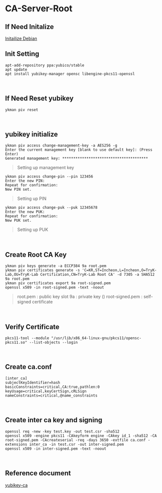 # CA-Server-Root
## If Need Initalize
[Initailize Debian](https://github.com/gitryk/homelab/blob/main/Build/Initialize/Debian.md)

## Init Setting

```
apt-add-repository ppa:yubico/stable
apt update
apt install yubikey-manager opensc libengine-pkcs11-openssl
```

&nbsp;

## If Need Reset yubikey

```
ykman piv reset
```

&nbsp;

## yubikey initialize

```
ykman piv access change-management-key -a AES256 -g
Enter the current management key [blank to use default key]: (Press Enter)
Generated management key: ***************************************
```
> Setting up management key

```
ykman piv access change-pin --pin 123456
Enter the new PIN:
Repeat for confirmation:
New PIN set.
```
> Setting up PIN

```
ykman piv access change-puk --puk 12345678
Enter the new PUK:
Repeat for confirmation:
New PUK set.
```
> Setting up PUK

&nbsp;

## Create Root CA Key

```
ykman piv keys generate -a ECCP384 9a root.pem
ykman piv certificates generate -s 'C=KR,ST=Incheon,L=Incheon,O=TryK-Lab,OU=TryK-Lab Certification,CN=TryK-Lab Root CA' -d 7305 -a SHA512 9a root.pem
ykman piv certificates export 9a root-signed.pem
openssl x509 -in root-signed.pem -text -noout
```
> root.pem : public key
> slot 9a : private key ()
> root-signed.pem : self-signed certificate

&nbsp;

## Verify Certificate

```
pkcs11-tool --module "/usr/lib/x86_64-linux-gnu/pkcs11/opensc-pkcs11.so" --list-objects --login
```

&nbsp;


## Create ca.conf

```
[inter_ca]
subjectKeyIdentifier=hash
basicConstraints=critical,CA:true,pathlen:0
keyUsage=critical,keyCertSign,cRLSign
nameConstraints=critical,@name_constraints
```

&nbsp;

## Create inter ca key and signing

```
openssl req -new -key test.key -out test.csr -sha512
openssl x509 -engine pkcs11 -CAkeyform engine -CAkey id_1 -sha512 -CA root-signed.pem -CAcreateserial -req -days 3650 -extfile ca.conf -extensions inter_ca -in test.csr -out inter-signed.pem
openssl x509 -in inter-signed.pem -text -noout
```

&nbsp;
&nbsp;
## Reference document
[yubikey-ca](https://github.com/samngms/yubikey-ca)
